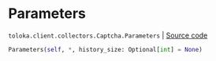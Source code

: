 # Parameters
`toloka.client.collectors.Captcha.Parameters` | [Source code](https://github.com/Toloka/toloka-kit/blob/v0.1.24/src/client/collectors.py#L282)

```python
Parameters(self, *, history_size: Optional[int] = None)
```


